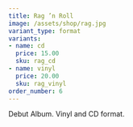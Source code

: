 ```yaml
---
title: Rag ’n Roll
image: /assets/shop/rag.jpg
variant_type: format
variants:
- name: cd
  price: 15.00
  sku: rag_cd
- name: vinyl
  price: 20.00
  sku: rag_vinyl
order_number: 6
---
```


Debut Album. Vinyl and CD format.
